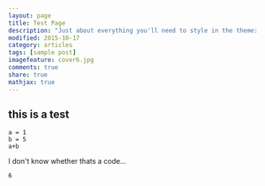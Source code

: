 ```yaml
---
layout: page
title: Test Page
description: "Just about everything you'll need to style in the theme: headings, paragraphs, blockquotes, tables, code blocks, and more."
modified: 2015-10-17
category: articles
tags: [sample post]
imagefeature: cover6.jpg
comments: true
share: true
mathjax: true
---
```


## this is a test


	a = 1
	b = 5
	a+b  

I don't know whether thats a code...  
    
    6

